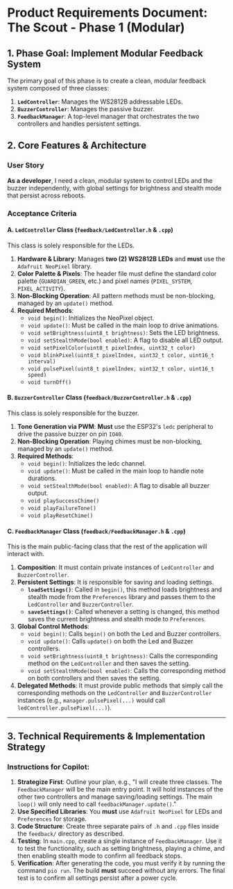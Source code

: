 # Product Requirements Document: The Scout - Phase 1 (Modular)

## 1. Phase Goal: Implement Modular Feedback System

The primary goal of this phase is to create a clean, modular feedback system composed of three classes:
1.  **`LedController`**: Manages the WS2812B addressable LEDs.
2.  **`BuzzerController`**: Manages the passive buzzer.
3.  **`FeedbackManager`**: A top-level manager that orchestrates the two controllers and handles persistent settings.

## 2. Core Features & Architecture

### User Story
**As a developer**, I need a clean, modular system to control LEDs and the buzzer independently, with global settings for brightness and stealth mode that persist across reboots.

### Acceptance Criteria

#### A. `LedController` Class (`feedback/LedController.h` & `.cpp`)
This class is solely responsible for the LEDs.

1.  **Hardware & Library**: Manages **two (2) WS2812B LEDs** and **must** use the `Adafruit NeoPixel` library.
2.  **Color Palette & Pixels**: The header file must define the standard color palette (`GUARDIAN_GREEN`, etc.) and pixel names (`PIXEL_SYSTEM`, `PIXEL_ACTIVITY`).
3.  **Non-Blocking Operation**: All pattern methods must be non-blocking, managed by an `update()` method.
4.  **Required Methods**:
    * `void begin()`: Initializes the NeoPixel object.
    * `void update()`: Must be called in the main loop to drive animations.
    * `void setBrightness(uint8_t brightness)`: Sets the LED brightness.
    * `void setStealthMode(bool enabled)`: A flag to disable all LED output.
    * `void setPixelColor(uint8_t pixelIndex, uint32_t color)`
    * `void blinkPixel(uint8_t pixelIndex, uint32_t color, uint16_t interval)`
    * `void pulsePixel(uint8_t pixelIndex, uint32_t color, uint16_t speed)`
    * `void turnOff()`

#### B. `BuzzerController` Class (`feedback/BuzzerController.h` & `.cpp`)
This class is solely responsible for the buzzer.

1.  **Tone Generation via PWM**: **Must** use the ESP32's `ledc` peripheral to drive the passive buzzer on pin `IO40`.
2.  **Non-Blocking Operation**: Playing chimes must be non-blocking, managed by an `update()` method.
3.  **Required Methods**:
    * `void begin()`: Initializes the ledc channel.
    * `void update()`: Must be called in the main loop to handle note durations.
    * `void setStealthMode(bool enabled)`: A flag to disable all buzzer output.
    * `void playSuccessChime()`
    * `void playFailureTone()`
    * `void playResetChime()`

#### C. `FeedbackManager` Class (`feedback/FeedbackManager.h` & `.cpp`)
This is the main public-facing class that the rest of the application will interact with.

1.  **Composition**: It must contain private instances of `LedController` and `BuzzerController`.
2.  **Persistent Settings**: It is responsible for saving and loading settings.
    * **`loadSettings()`**: Called in `begin()`, this method loads brightness and stealth mode from the `Preferences` library and passes them to the `LedController` and `BuzzerController`.
    * **`saveSettings()`**: Called whenever a setting is changed, this method saves the current brightness and stealth mode to `Preferences`.
3.  **Global Control Methods**:
    * `void begin()`: Calls `begin()` on both the Led and Buzzer controllers.
    * `void update()`: Calls `update()` on both the Led and Buzzer controllers.
    * `void setBrightness(uint8_t brightness)`: Calls the corresponding method on the `LedController` and then saves the setting.
    * `void setStealthMode(bool enabled)`: Calls the corresponding method on both controllers and then saves the setting.
4.  **Delegated Methods**: It must provide public methods that simply call the corresponding methods on the `LedController` and `BuzzerController` instances (e.g., `manager.pulsePixel(...)` would call `ledController.pulsePixel(...)`).

---

## 3. Technical Requirements & Implementation Strategy

### Instructions for Copilot:
1.  **Strategize First**: Outline your plan, e.g., "I will create three classes. The `FeedbackManager` will be the main entry point. It will hold instances of the other two controllers and manage saving/loading settings. The main `loop()` will only need to call `feedbackManager.update()`."
2.  **Use Specified Libraries**: You **must** use `Adafruit NeoPixel` for LEDs and `Preferences` for storage.
3.  **Code Structure**: Create three separate pairs of `.h` and `.cpp` files inside the `feedback/` directory as described.
4.  **Testing**: In `main.cpp`, create a single instance of `FeedbackManager`. Use it to test the functionality, such as setting brightness, playing a chime, and then enabling stealth mode to confirm all feedback stops.
5.  **Verification**: After generating the code, you must verify it by running the command `pio run`. The build **must** succeed without any errors. The final test is to confirm all settings persist after a power cycle.